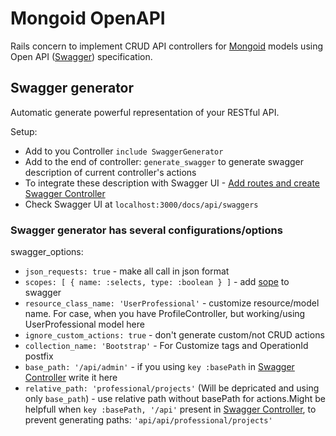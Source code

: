# Mongoid OpenAPI

Rails concern to implement CRUD API controllers for
[Mongoid](https://github.com/mongodb/mongoid) models using Open API
([Swagger](http://swagger.io/)) specification.

## Swagger generator
Automatic generate powerful representation of your RESTful API.

Setup:
- Add to you Controller ```include SwaggerGenerator```
- Add to the end of controller:  ```generate_swagger``` to generate swagger description of current controller's actions
- To integrate these description with Swagger UI - [Add routes and create Swagger Controller](https://github.com/fotinakis/swagger-blocks#docs-controller)
- Check Swagger UI at `localhost:3000/docs/api/swaggers`

### Swagger generator has several configurations/options
swagger_options:
- `json_requests: true` - make all call in json format
- `scopes: [ { name: :selects, type: :boolean } ]` - add [sope](https://github.com/plataformatec/has_scope) to swagger
- `resource_class_name: 'UserProfessional'` - customize resource/model name. For case, when you have ProfileController, but working/using UserProfessional model here
- `ignore_custom_actions: true` - don't generate custom/not CRUD actions
- `collection_name: 'Bootstrap'` - For Customize tags and OperationId postfix
- `base_path: '/api/admin'` - if you using `key :basePath` in [Swagger Controller](https://github.com/fotinakis/swagger-blocks#docs-controller) write it here
- `relative_path: 'professional/projects'` (Will be depricated and using only `base_path`) - use relative path without basePath for actions.Might be helpfull when `key :basePath, '/api'` present in [Swagger Controller](https://github.com/fotinakis/swagger-blocks#docs-controller), to prevent generating paths: `'api/api/professional/projects'`